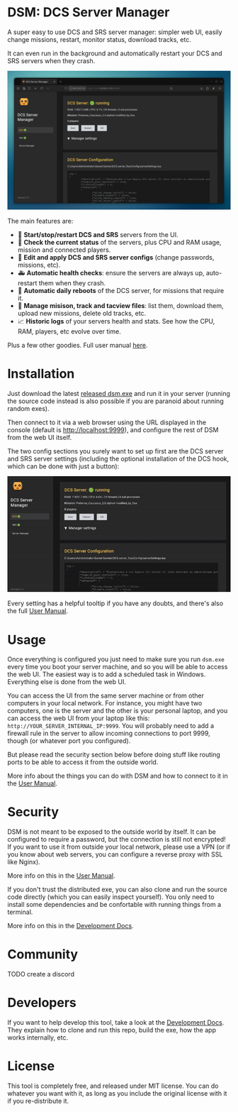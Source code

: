 # DSM: DCS Server Manager

A super easy to use DCS and SRS server manager: simpler web UI, easily change missions, restart, 
monitor status, download tracks, etc.

It can even run in the background and automatically restart your DCS and SRS servers when 
they crash.

![](static/readme_screenshot.png)

The main features are:

- 🚦 **Start/stop/restart DCS and SRS** servers from the UI.
- 🔎 **Check the current status** of the servers, plus CPU and RAM usage, mission and connected players.
- 📃 **Edit and apply DCS and SRS server configs** (change passwords, missions, etc).
- 🚑 **Automatic health checks**: ensure the servers are always up, auto-restart them when they 
  crash.
- 🔁 **Automatic daily reboots** of the DCS server, for missions that require it.
- 📁 **Manage misison, track and tacview files**: list them, download them, upload new 
  missions, delete old tracks, etc.
- 📈 **Historic logs** of your servers health and stats. See how the CPU, RAM, players, etc evolve 
  over time.

Plus a few other goodies.
Full user manual [here](https://github.com/fisadev/dcs_server_manager/wiki/UserManual).

# Installation

Just download the latest [released dsm.exe](https://github.com/fisadev/dcs_server_manager/releases)
and run it in your server (running the source code instead is also possible if you are paranoid 
about running random exes).

Then connect to it via a web browser using the URL displayed in the console (default is 
[http://localhost:9999](http://localhost:9999)), and configure the rest of DSM from the web UI 
itself.

The two config sections you surely want to set up first are the DCS server and SRS server settings
(including the optional installation of the DCS hook, which can be done with just a button):

![](static/initial_settings.gif)

Every setting has a helpful tooltip if you have any doubts, and there's also the full
[User Manual](https://github.com/fisadev/dcs_server_manager/wiki/UserManual).

# Usage

Once everything is configured you just need to make sure you run `dsm.exe` every time you boot 
your server machine, and so you will be able to access the web UI. The easiest way is to add a 
scheduled task in Windows.
Everything else is done from the web UI. 

You can access the UI from the same server machine or from other computers in your local network.
For instance, you might have two computers, one is the server and the other is your personal 
laptop, and you can access the web UI from your laptop like this: `http://YOUR_SERVER_INTERNAL_IP:9999`.
You will probably need to add a firewall rule in the server to allow incoming connections to port 
9999, though (or whatever port you configured).

But please read the security section below before doing stuff like routing ports to be able to 
access it from the outside world.

More info about the things you can do with DSM and how to connect to it in the 
[User Manual](https://github.com/fisadev/dcs_server_manager/wiki/UserManual).

# Security

DSM is not meant to be exposed to the outside world by itself.
It can be configured to require a password, but the connection is still not encrypted!
If you want to use it from outside your local network, please use a VPN (or if you know about 
web servers, you can configure a reverse proxy with SSL like Nginx).

More info on this in the [User Manual](https://github.com/fisadev/dcs_server_manager/wiki/UserManual).

If you don't trust the distributed exe, you can also clone and run the source code directly (which 
you can easily inspect yourself). You only need to install some dependencies and be confortable 
with running things from a terminal.

More info on this in the [Development Docs](https://github.com/fisadev/dcs_server_manager/wiki/Development).

# Community

TODO create a discord

# Developers

If you want to help develop this tool, take a look at the 
[Development Docs](https://github.com/fisadev/dcs_server_manager/wiki/Development).
They explain how to clone and run this repo, build the exe, how the app works internally, etc.

# License

This tool is completely free, and released under MIT license. You can do whatever you want with it, 
as long as you include the original license with it if you re-distribute it.
